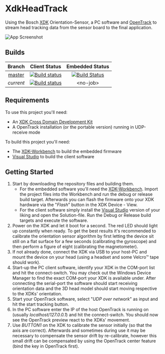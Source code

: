 # XdkHeadTrack
Using the Bosch [XDK](http://xdk.io) Orientation-Sensor, a PC software and [OpenTrack](https://github.com/opentrack/opentrack) to stream head tracking data from the sensor board to the final application.

![App Screenshot](https://raw.githubusercontent.com/FreeGeronimo/XdkHeadTrack/e8a70925ab15098b361935bb97fb0e85a72c8a07/assets/screenshot1.png)

## Builds
| Branch | Client Status | Embedded Status |
| :-: | :-: | :-: |
| [master](https://github.com/FreeGeronimo/XdkHeadTrack/tree/master) | [![Build status](https://ci.appveyor.com/api/projects/status/pp28182x1v6cff3w/branch/master?svg=true)](https://ci.appveyor.com/project/FreeGeronimo/xdkheadtrack/branch/master) | [![Build Status](https://travis-ci.org/FreeGeronimo/XdkHeadTrack.svg?branch=master)](https://travis-ci.org/FreeGeronimo/XdkHeadTrack) |
| *current* | [![Build status](https://ci.appveyor.com/api/projects/status/pp28182x1v6cff3w?svg=true)](https://ci.appveyor.com/project/FreeGeronimo/xdkheadtrack) | \<no-job\> |

## Requirements
To use this project you'll need:
* An [XDK Cross Domain Development Kit](https://xdk.bosch-connectivity.com/home)
* A OpenTrack installation (or the portable version) running in UDP-receive mode

To build this project you'll need:
* The [XDK-Workbench](https://xdk.bosch-connectivity.com/software-downloads) to build the embedded firmware
* [Visual Studio](https://www.visualstudio.com) to build the client software

## Getting Started
1. Start by downloading the repository files and building them.
	* For the embedded software you'll need the [XDK-Workbench](https://xdk.bosch-connectivity.com/software-downloads). Import the project files into the Workbench and run the debug or release build target. Afterwards you can flash the firmware onto your XDK hardware via the "_Flash_" button in the XDK Device - View.
	* For the client software simply install the [Visual Studio](https://www.visualstudio.com) version of your liking and open the Solution-file. Run the Debug or Release build targets and execute the software.
2. Power on the XDK and let it boot for a second. The red LED should light up constantly when ready. To get the best results it's recommended to calibrate the orientation sensor algorithm by first letting the device sit still on a flat surface for a few seconds (calibrating the gyroscope) and then perform a figure of eight (calibrating the magnetometer).
3. If not already done, connect the XDK via USB to your host-PC and mount the device on your head (using a headset and some Velcro&trade; tape should work).
4. Start-up the PC client software, identify your XDK in the COM-port list and hit the connect-switch. You may check out the Windows Device Manager to find the exact COM-port your XDK is available under. After connecting the serial-port the software should start receiving orientation data and the 3D head model should start moving respective to the XDKs' orientation.
5. Start your OpenTrack software, select "_UDP over network_" as input and hit the start tracking button.
6. In the PC software enter the IP of the host OpenTrack is running on (usually _localhost_/_127.0.0.1_) and hit the connect-switch. You should now see the OpenTrack preview react to the XDKs' movement.
7. Use _BUTTON1_ on the XDK to calibrate the sensor initially (so that the axis are correct). Afterwards and sometimes during use it may be necessary to compensate the sensor drift by re-calibrate, however this small drift can be compensated by using the OpenTrack center feature (bind the key in OpenTrack first).
